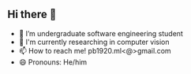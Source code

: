 ## Hi there 👋

- 🔭 I’m undergraduate software engineering student
- 🌱 I'm currently researching in computer vision
- 📫 How to reach me! pb1920.ml<@>gmail.com
- 😄 Pronouns: He/him
